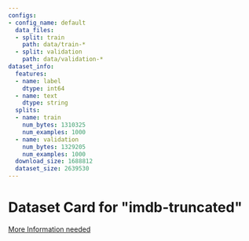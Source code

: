 ```yaml
---
configs:
- config_name: default
  data_files:
  - split: train
    path: data/train-*
  - split: validation
    path: data/validation-*
dataset_info:
  features:
  - name: label
    dtype: int64
  - name: text
    dtype: string
  splits:
  - name: train
    num_bytes: 1310325
    num_examples: 1000
  - name: validation
    num_bytes: 1329205
    num_examples: 1000
  download_size: 1688812
  dataset_size: 2639530
---
```

# Dataset Card for "imdb-truncated"

[More Information needed](https://github.com/huggingface/datasets/blob/main/CONTRIBUTING.md#how-to-contribute-to-the-dataset-cards)